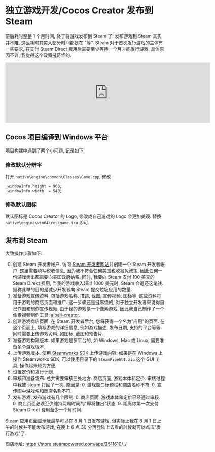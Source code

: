 # 独立游戏开发/Cocos Creator 发布到 Steam

前后耗时整整 1 个月时间, 终于将游戏发布到 Steam 了! 发布游戏到 Steam 其实并不难, 这么耗时其实大部分时间都是在 "等". Steam 对于首次发行游戏的主体有一些要求, 在支付 Steam Direct 费用后需要至少等待一个月才能发行游戏. 具体原因不详, 我觉得这个政策挺奇怪的.

<iframe src="https://store.steampowered.com/widget/2511610/" frameborder="0" width="646" height="190"></iframe>

## Cocos 项目编译到 Windows 平台

项目构建中遇到了两个小问题, 记录如下:

### 修改默认分辨率

打开 `native\engine\common\Classes\Game.cpp`, 修改

```text
_windowInfo.height = 960;
_windowInfo.width  = 540;
```

### 修改默认图标

默认图标是 Cocos Creator 的 Logo, 修改成自己游戏的 Logo 会更加美观. 替换 `native\engine\win64\res\game.ico` 即可.

## 发布到 Steam

大致操作步骤如下:

0. 创建 Steam 开发者帐户. 访问 [Steam 开发者网站](https://partner.steamgames.com/)并创建一个 Steam 开发者帐户. 这里需要填写税收信息, 因为我不符合任何美国税收减免政策, 因此任何一份游戏卖出都需要向美国政府纳税. 同时, 我要向 Steam 支付 100 美元的 Steam Direct 费用, 当我的游戏收入超过 1000 美元时, Steam 会退还这笔钱. 据称此举的目的是减少开发者向 Steam 提交垃圾应用的数量.
0. 准备游戏宣传资料. 包括游戏名称, 描述, 截图, 宣传视频, 图标等. 这些资料将用于游戏的商店页面和推广. 这一步骤还是挺麻烦的, 对于独立开发者来说得自己作图和制作宣传视频. 由于我的游戏是一个像素游戏, 因此我自己制作了一个像素视频制作工具: [aiball-creator](https://github.com/mohanson/aiball-creator).
0. 创建游戏商店页面. 在 Steam 开发者后台, 您将获得一个名为"应用"的页面. 在这个页面上, 填写游戏的详细信息, 例如游戏描述, 发布日期, 支持的平台等等. 同时需要上传游戏资料, 如图标, 截图和预告片.
0. 准备游戏构建版本. 如果游戏是多平台的, 如 Windows, Mac 或 Linux, 需要准备多个游戏版本.
0. 上传游戏版本. 使用 [Steamworks SDK](https://partner.steamgames.com/doc/sdk) 上传游戏内容. 如果是在 Windows 上操作 Steamworks SDK, 可以使用目录下的 `SteamPipeGUI.zip` 这个 GUI 工具, 操作起来较为方便.
0. 设置定价和发行计划.
0. 审核和准备发布. 总共需要审核三处地方: 商店页面, 游戏本体和定价. 审核过程中我被 steam 打回了一次, 原因是:
    0. 游戏窗口标题栏和商店名称不符.
    0. 宣传图中游戏名和商店名称不符.
0. 发布游戏. 发布游戏有几个限制:
    0. 商店页面, 游戏本体和定价已经通过审核.
    0. 商店页面必须至少维持两周时间的"即将推出"状态.
    0. 距离你第一次支付 Steam Direct 费用至少一个月时间.

Steam 应用页面显示我最早可以在 8 月 1 日发布游戏, 但实际上我在 8 月 1 日上午的时候并不能发布游戏, 在晚上 6 点 30 分再登陆上去看的时候就可以点击"发行游戏"了.

商店地址: <https://store.steampowered.com/app/2511610/_/>

